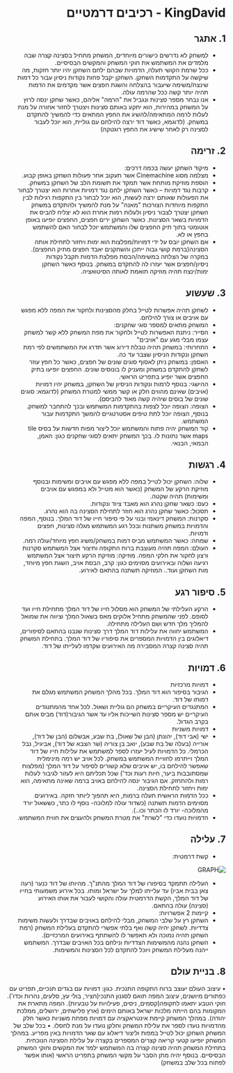 <div dir='rtl' lang='he'>

# KingDavid - רכיבים דרמטיים

## 1. אתגר
*	למשחק לא נדרשים כישורים מיוחדים, המשחק מתחיל בסצינה קצרה שבה מלמדים את המשתמש את חוקי המשחק והמקשים הבסיסיים.
*	ככל שרמת הקושי תעלה, הדמויות שבהם ילחם השחקן יהיו יותר חזקות, מה שיקשה על התקדמות השחקן. השחקן יקבל פחות נקודות ניסיון עבור כל דמות שינצח/משימה שיעבור בהצלחה והשגת חפצים אשר מקדמים את הדמות תהיה יותר קשה ככל שהרמה עולה.
*	אנו נבחר מספר סצינות ונגביל את "הרמה" אליהם, כאשר שחקן ינסה לרוץ על המשחק במהירות, הוא יתקע באותם סצינות ויצטרך לחזור אחורה על מנת לעלות לרמה המתאימה/להשיג את החפץ המתאים כדי להמשיך להתקדם במשחק.
(לדוגמא, כאשר דוד ירצה להילחם עם גוליית, הוא יוכל לעבור לסצינה רק לאחר שישיג את החפץ רוגטקה)
## 2. זרימה
*	מיקוד השחקן יעשה בכמה דרכים:
*	מצלמה מסוג Cinemachine אשר תעקוב אחר פעולות השחקן באופן קבוע.
*	הוספת מוזיקת מותחת אשר תמקד את תשומת הלב של השחקן במשחק.
*	קרבות נגד דמויות – כאשר השחקן ילחם נגד דמויות אחרות הוא יצטרך לבחור את הפעולות שאותם ירצה לעשות, הוא יוכל לבחור בין התקפות רגילות לבין התקפות מיוחדות הצורכות "מאנה" על מנת להמשיך ולהתקדם במשחק השחקן יצטרך לצבור ניסיון ולעלות רמות אחרת הוא לא יצליח להביס את הדמויות בשאר הסצינות. כאשר השחקן ירים חפצים, החפצים יופיעו באופן אוטומטי בתוך תיק החפצים שלו והמשתמש יוכל לבחור האם להשתמש בחפץ או לא.
*	אם השחקן יובס על ידי דמויות/מפלצות הוא ימות ויחזור לתחילת אותה הסצינה(ברמת קושי גבוה ייתכן והשחקנים יאבד חפצים מתיק החפצים). במקרה של הצלחה במשימה/הבסת מפלצת הדמות תקבל נקודות ניסיון/חפצים אשר יעזרו לה להתקדם במשחק. בנוסף כאשר השחקן ימות/ינצח תהיה מוזיקה תואמת לאותה הסיטואציה.

## 3. שעשוע
*	לשחקן תהיה אפשרות לטייל בחלק מהסצינות ולחקור את המפה ללא מפגש עם אויבים או צורך להילחם.
*	המשחק מתאים למספר סוגי שחקנים:
*	הסייר: ניתנת האפשרות לטייל ולחקור את מפת המשחק ללא קשר למשחק עצמו מבלי מגע עם "אויבים"
*	התחרותי: במשחק תהיה טבלת דירוג אשר תדרג את המשתמשים לפי רמת השחקן ונקודות הניסיון שצבר עד כה. 
*	האספן: במשחק ניתן לאסוף סוגים שונים של חפצים, כאשר כל חפץ עוזר לשחקן להתקדם במשחק ומעניק לו בונוסים שונים. החפצים יופיעו בתיק החפצים אשר יופיע בתפריט הראשי.
*	ההישגי: בנוסף לרמות ונקודות הניסיון של השחקן, במשחק יהיו דמויות (אויבים) שאינם מהווים חלק או קשר ממשי למטרת המשחק (לדוגמא: סוגים שונים של בוסים שיהיה קשה מאוד להביסם).
*	הצופה: הצופה יוכל לצפות בהתקדמות המשתמש ובכך להתחבר למשחק. בנוסף, הצופה יוכל לתת טיפים אסטרטגיים להמשך התקדמות עבור המשתמש.
*	קוד המשחק יהיה פתוח והמשתמש יוכל ליצור מפות חדשות על בסיס tile maps  אשר נתונות לו. בכך המשחק יתאים לסוגי שחקנים כגון: האמן, הבמאי, הבנאי. 
 

## 4. רגשות
*	שלוה: השחקן יכול לטייל במפה ללא מפגש עם אויבים ומשימות ובנוסף מוזיקת הרקע של המשחק (כאשר הוא מטייל ולא במפגש עם אויבים ומשימות) תהיה שקטה.
* כעס: כשאר שחקן נהרג הוא מאבד ציוד ונקודות.
* תסכול: כאשר שחקן נהרג הוא חוזר לתחילת הסצינה בה הוא נהרג.
* סקרנות: המשחק דינאמי ובנוי על פי סיפור חייו של דוד המלך. בנוסף, המפה והדמויות במשחק משתנות ובכל רגע המשתמש מגלה סצינות, חפצים ודמויות.
* שמחה: כאשר המשתמש מביס דמות במשחק/משיג חפץ מיוחד/עולה רמה.
*	העולם: המפה תהיה מעוצבת ברוח התקופה ותיצור אצל המשתמש סקרנות ורצון לחקור את חלקי המפה.
מוזיקה: מוזיקת הרקע תיצור אצל המשתמש רגיעה ושלוה ובאירועים מסוימים כגון: קרב, הבסת אויב, השגת חפץ מיוחד, מות השחקן ועוד.. המוזיקה תשתנה בהתאם לאירוע.

## 5. סיפור רגע
*	הרקע העלילתי של המשחק הוא מסלול חייו של דוד המלך מתחילת חייו ועד לסופם. לפני שהמשחק מתחיל אלוקים מאס בשאול המלך וציווה את שמואל להמליך מלך חדש ושם העלילה מתחילה.
*	המשתמש יחווה את עלילות דוד המלך דרך סצינות שנבנו בהתאם לסיפורים, דיאלוגים בין הדמויות המספרים את סיפוריו של דוד המלך. בתחילת המשחק תהיה סצינה קצרה המסבירה מה האירועים שקדמו לעלייתו של דוד.

## 6. דמויות
*	דמויות מרכזיות
*	הגיבור בסיפור הוא דוד המלך. בכל מהלך המשחק המשתמש מגלם את דמותו של דוד. 
*	המתנגדים העיקריים במשחק הם גוליית ושאול.
לכל אחד מהמתנגדים העיקריים יש מספר סצינות השייכות אליו עד אשר הגיבור(דוד) מביס אותם בקרב הגדול.
*	דמויות משניות
*	ישי (אבי דוד), יהונתן (הבן של שאול), בת שבע, אבשלום (הבן של דוד), אורייה (בעלה של בת שבע), יואב בן צוריה (שר הצבא של דוד), אביגיל, נבל הכרמלי.
כל הדמויות לעיל יעזרו לספר למשתמש את עלילות חייו של דוד המלך וייתרמו לחוויית המשתמש במשחק.
לכל אויב יש רמה מינימלית שאפשר להילחם בו, יש אויבים שלא קשורים לסיפור על דוד המלך (מפלצות שמסתובבות ביער, חיות רעות וכד') שכל תכליתם היא לעזור לגיבור לעלות רמות ולהתחזק. אם הגיבור ינסה להילחם באויב ברמה שאינה מתאימה, הוא ימות ויחזור לתחילת הסצינה.
*	ככל הדמות הראשית תעלה ברמות, היא תהפוך ליותר חזקה. באירועים מסוימים הדמות תשתנה (כשדוד עולה למלוכה- נוסף לו כתר, כששאול יורד מהמלוכה- יורד לו הכתר וכו..).
*	הדמויות נועדו כדי "לשרת" את מטרת המשחק ולהעצים את חווית המשתמש.
 
## 7. עלילה
*	קשת דרמטית:
  
  ![GRAPH](https://user-images.githubusercontent.com/20986238/144095529-38680865-2fa7-4683-9547-f21fb7b77f72.png)

 

*	העלילה תתמקד בסיפורו של דוד המלך מהתנ"ך. מהיותו של דוד כנער (רעה צאן בבית אביו) עד עלייתו למלך על ישראל ומותו. בכל אירוע משמעותי בחייו של דוד המלך, הקשת הדרמטית עולה והקושי לעבור את אותו האירוע (סצינה) עולה בהתאם.
*	קיימות 2 אפשרויות:
*	השחקן רץ על שלבי המשחק, מבלי להילחם באויבים שבדרך ולעשות משימות צדדיות. לשחקן יהיה קשה ואף בלתי אפשרי להתקדם בעלילת המשחק (רמת השחקן תהיה נמוכה ולא תאפשר לו להשתתף באירועים המרכזיים).
*	השחקן נהנה מהמשימות הצדדיות ונילחם בכל האויבים שבדרך. המשתמש ייהנה מעלילת המשחק ויוכל להתקדם לכל הסצינות והמשימות.





## 8. בניית עולם
•	עיצוב העולם יעוצב ברוח התקופה התנכית. כגון: דמויות עם בגדים תנכיים, תפריט עם כפתורים מיושנים, עיצוב המפה תואם לסגנון התנכי(חציר, בולי עץ, סלעים, נהרות וכדו'). חוקי הטבע יתאמו לתקופה(קסמים, ניסים, פעילויות על טבעיות). המפה מתארת את המקומות בהם הייתה מלכות ישראל באותם הימים (ארץ פלישתים, ירושלים, ממלכת יהודה). במהלך המשחק קיימת אינטראקציה עם דמויות מפתח משניות כאשר חלק מהדמויות נועדו לספר את עלילת המשחק וחלקן נועדו על מנת לחסלו.
•	בכל שלב של המשחק השחקן יכול לטייל במפות וליצור דיאלוג עם שאר הדמויות באין מפריע. במהלך המשחק יופיעו קטעי קריאה קצרים המספרים בקצרה על עלילת הסצינה הנוכחית. בתחילת המשחק תהיה סצינה קצרה בה המשתמש ילמד את המקשים וחוקי המשחק הבסיסיים. בנוסף יהיה מתן הסבר על מקשי המשחק בתפריט הראשי (אותו אפשר לפתוח בכל שלב במשחק)

  
  </div>
